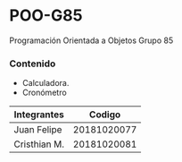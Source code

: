 
# POO-G85

Programación Orientada a Objetos Grupo 85

### Contenido

- Calculadora.
- Cronómetro

 
Integrantes  | Codigo
------------- | -------------
Juan Felipe  | 20181020077
Cristhian M.  | 20181020081